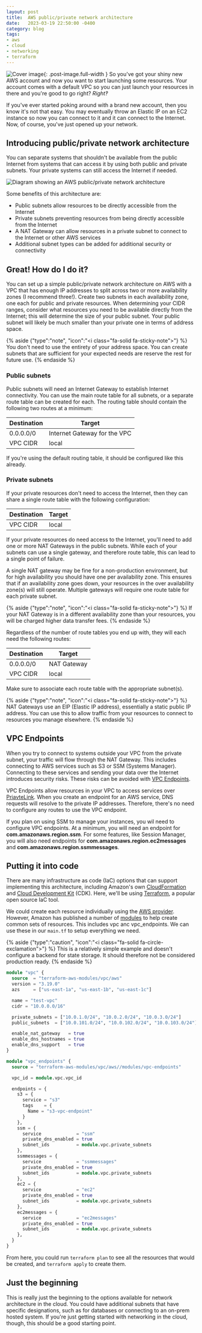 ```yaml
---
layout: post
title:  AWS public/private network architecture
date:   2023-03-19 22:50:00 -0400
category: blog
tags:
- aws
- cloud
- networking
- terraform
---
```

![Cover image][cover-image]{: .post-image.full-width }
So you've got your shiny new AWS account and now you want to start launching
some resources. Your account comes with a default VPC so you can just launch
your resources in there and you're good to go right? *Right‽*

If you've ever started poking around with a brand new account, then you know
it's not that easy. You may eventually throw an Elastic IP on an EC2 instance so
now you can connect to it and it can connect to the Internet. Now, of course,
you've just opened up your network.

## Introducing public/private network architecture

You can separate systems that shouldn't be available from the public Internet
from systems that can access it by using both public and private subnets. Your
private systems can still access the Internet if needed.

![Diagram showing an AWS public/private network architecture][diagram]

Some benefits of this architecture are:

- Public subnets allow resources to be directly accessible from the Internet
- Private subnets preventing resources from being directly accessible from the
  Internet
- A NAT Gateway can allow resources in a private subnet to connect to the
  Internet or other AWS services
- Additional subnet types can be added for additional security or connectivity

## Great! How do I do it?

You can set up a simple public/private network architecture on AWS with a VPC
that has enough IP addresses to split across two or more availability zones (I
recommend three!). Create two subnets in each availability zone, one each for
public and private resources. When determining your CIDR ranges, consider what
resources you need to be available directly from the Internet; this will
determine the size of your public subnet. Your public subnet will likely be much
smaller than your private one in terms of address space.

{% aside {"type":"note", "icon":"<i class=\"fa-solid fa-sticky-note\"></i>"} %}
You don't need to use the entirety of your address space. You can create
subnets that are sufficient for your expected needs are reserve the rest for
future use.
{% endaside %}

### Public subnets

Public subnets will need an Internet Gateway to establish Internet connectivity.
You can use the main route table for all subnets, or a separate route table can
be created for each. The routing table should contain the following two routes
at a minimum:

| Destination | Target                       |
|-------------|------------------------------|
| 0.0.0.0/0   | Internet Gateway for the VPC |
| VPC CIDR    | local                        |

If you're using the default routing table, it should be configured like this
already.

### Private subnets

If your private resources don't need to access the Internet, then they can share
a single route table with the following configuration:

| Destination | Target                       |
|-------------|------------------------------|
| VPC CIDR    | local                        |

If your private resources do need access to the Internet, you'll need to add one
or more NAT Gateways in the public subnets. While each of your subnets can use a
single gateway, and therefore route table, this can lead to a single point of
failure.

A single NAT gateway may be fine for a non-production environment, but for high
availability you should have one per availability zone. This ensures that if an
availability zone goes down, your resources in the over availability zone(s)
will still operate. Multiple gateways will require one route table for each
private subnet.

{% aside {"type":"note", "icon":"<i class=\"fa-solid fa-sticky-note\"></i>"} %}
If your NAT Gateway is in a different availability zone than your
resources, you will be charged higher data transfer fees.
{% endaside %}

Regardless of the number of route tables you end up with, they will each need
the following routes:

| Destination | Target      |
|-------------|-------------|
| 0.0.0.0/0   | NAT Gateway |
| VPC CIDR    | local       |

Make sure to associate each route table with the appropriate subnet(s).

{% aside {"type":"note", "icon":"<i class=\"fa-solid fa-sticky-note\"></i>"} %}
NAT Gateways use an EIP (Elastic IP address), essentially a static public
IP address. You can use this to allow traffic from your resources to connect to
resources you manage elsewhere.
{% endaside %}

## VPC Endpoints

When you try to connect to systems outside your VPC from the private subnet,
your traffic will flow through the NAT Gateway. This includes connecting to AWS
services such as S3 or SSM (Systems Manager). Connecting to these services and
sending your data over the Internet introduces security risks. These risks can
be avoided with [VPC Endpoints][endpoints].

VPC Endpoints allow resources in your VPC to access services over
[PriavteLink][privatelink]. When you create an endpoint for an AWS service, DNS
requests will resolve to the private IP addresses. Therefore, there's no need to
configure any routes to use the VPC endpoint.

If you plan on using SSM to manage your instances, you wil need to configure VPC
endpoints. At a minimum, you will need an endpoint for
**com.amazonaws.region.ssm**. For some features, like Session Manager, you will
also need endpoints for **com.amazonaws.region.ec2messages** and
**com.amazonaws.region.ssmmessages**.

## Putting it into code

There are many infrastructure as code (IaC) options that can support
implementing this architecture, including Amazon's own
[CloudFormation][cloudformation] and [Cloud Development Kit][cdk] (CDK). Here,
we'll be using [Terraform][terraform], a popular open source IaC tool.

We could create each resource individually using the [AWS provider][provider].
However, Amazon has published a number of [modules][modules] to help create
common sets of resources. This includes vpc anc vpc_endpoints. We can use these
in our `main.tf` to setup everything we need.

{% aside {"type":"caution", "icon":"<i class=\"fa-solid fa-circle-exclamation\"></i>"} %}
This is a relatively simple example and doesn't configure a backend for
state storage. It should therefore not be considered production ready.
{% endaside %}

```terraform
module "vpc" {
  source  = "terraform-aws-modules/vpc/aws"
  version = "3.19.0"
  azs     = ["us-east-1a", "us-east-1b", "us-east-1c"]

  name = "test-vpc"
  cidr = "10.0.0.0/16"

  private_subnets = ["10.0.1.0/24", "10.0.2.0/24", "10.0.3.0/24"]
  public_subnets  = ["10.0.101.0/24", "10.0.102.0/24", "10.0.103.0/24"]

  enable_nat_gateway   = true
  enable_dns_hostnames = true
  enable_dns_support   = true
}

module "vpc_endpoints" {
  source = "terraform-aws-modules/vpc/aws//modules/vpc-endpoints"

  vpc_id = module.vpc.vpc_id

  endpoints = {
    s3 = {
      service = "s3"
      tags    = {
        Name = "s3-vpc-endpoint"
      }
    },
    ssm = {
      service             = "ssm"
      private_dns_enabled = true
      subnet_ids          = module.vpc.private_subnets
    },
    ssmmessages = {
      service             = "ssmmessages"
      private_dns_enabled = true
      subnet_ids          = module.vpc.private_subnets
    },
    ec2 = {
      service             = "ec2"
      private_dns_enabled = true
      subnet_ids          = module.vpc.private_subnets
    },
    ec2messages = {
      service             = "ec2messages"
      private_dns_enabled = true
      subnet_ids          = module.vpc.private_subnets
    },
  }
}
```

From here, you could run `terraform plan` to see all the resources that would be
created, and `terraform apply` to create them.

## Just the beginning

This is really just the beginning to the options available for network
architecture in the cloud. You could have additional subnets that have specific
designations, such as for databases or connecting to an on-prem hosted system.
If you're just getting started with networking in the cloud, though, this should
be a good starting point.

[cdk]: https://aws.amazon.com/cdk/
[cloudformation]: https://aws.amazon.com/cloudformation/
[cover-image]: /assets/img/aws-networking/aws-networking.svg
[diagram]: /assets/img/aws-networking/aws-public-private-networking-diagram.svg
[endpoints]: https://docs.aws.amazon.com/whitepapers/latest/aws-privatelink/what-are-vpc-endpoints.html
[modules]: https://registry.terraform.io/browse/modules?provider=aws
[privatelink]: https://docs.aws.amazon.com/vpc/latest/privatelink/privatelink-access-aws-services.html
[provider]: https://registry.terraform.io/providers/hashicorp/aws/latest/docs
[terraform]: https://www.terraform.io/
